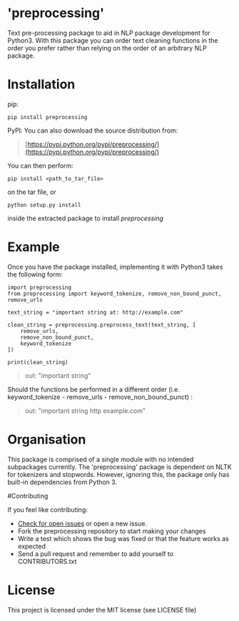 # 'preprocessing'

Text pre-processing package to aid in NLP package development for Python3. With this package you can order text cleaning functions in the order you prefer rather than relying on the order of an arbitrary NLP package.

# Installation

pip:
~~~~
pip install preprocessing
~~~~

PyPI:
You can also download the source distribution from:

> [https://pypi.python.org/pypi/preprocessing/](https://pypi.python.org/pypi/preprocessing/)

You can then perform:
~~~~
pip install <path_to_tar_file>
~~~~
on the tar file, or
~~~~
python setup.py install
~~~~
inside the extracted package to install *preprocessing*

# Example

Once you have the package installed, implementing it with Python3 takes the following form:

~~~~
import preprocessing
from preprocessing import keyword_tokenize, remove_non_bound_punct, remove_urls

text_string = "important string at: http://example.com"

clean_string = preprocessing.preprocess_text(text_string, [
    remove_urls,
    remove_non_bound_punct,
    keyword_tokenize
])

print(clean_string)
~~~~
> out: "important string"

Should the functions be performed in a different order (i.e. keyword_tokenize - remove_urls - remove_non_bound_punct) :

> out: "important string http example.com"

# Organisation

This package is comprised of a single module with no intended subpackages currently. The 'preprocessing' package is dependent on NLTK for tokenizers and stopwords. However, ignoring this, the package only has built-in dependencies from Python 3.

#Contributing

If you feel like contributing:

* [Check for open issues](https://github.com/mwtmurphy/pre-processing/issues) or open a new issue.
* Fork the preprocessing repository to start making your changes
* Write a test which shows the bug was fixed or that the feature works as expected
* Send a pull request and remember to add yourself to CONTRIBUTORS.txt

# License

This project is licensed under the MIT license (see LICENSE file)